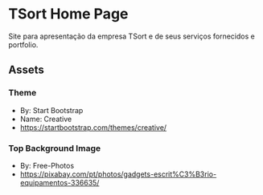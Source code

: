 # TSort Home Page

Site para apresentação da empresa TSort e de seus serviços fornecidos e portfolio.



## Assets
### Theme 
- By: Start Bootstrap
- Name: Creative
- <https://startbootstrap.com/themes/creative/>
### Top Background Image
- By: Free-Photos
- <https://pixabay.com/pt/photos/gadgets-escrit%C3%B3rio-equipamentos-336635/>
